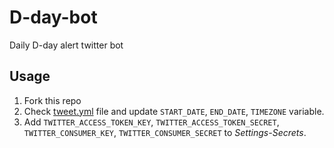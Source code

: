 # D-day-bot

Daily D-day alert twitter bot

## Usage

1. Fork this repo
2. Check [tweet.yml](.github/workflows/tweet.yml) file and update `START_DATE`, `END_DATE`, `TIMEZONE` variable.
3. Add `TWITTER_ACCESS_TOKEN_KEY`, `TWITTER_ACCESS_TOKEN_SECRET`, `TWITTER_CONSUMER_KEY`, `TWITTER_CONSUMER_SECRET` to _Settings-Secrets_.
